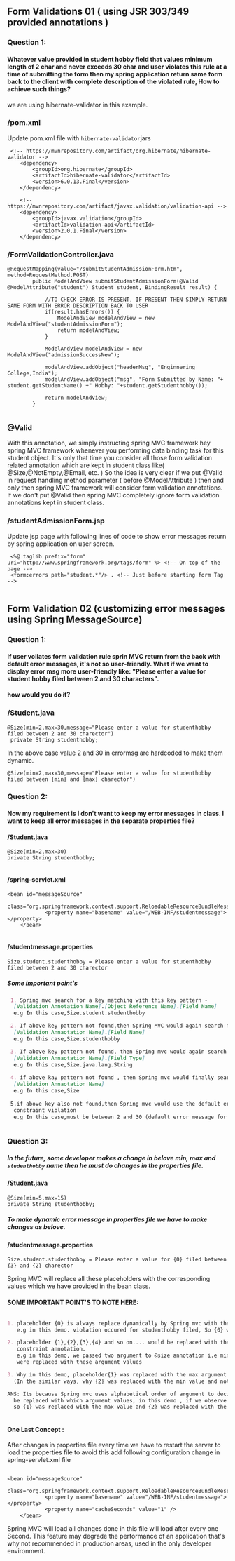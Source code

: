 ## Form Validations 01 ( using JSR 303/349 provided annotations ) 

### Question 1: 
#### Whatever value provided in student hobby field that values minimum length of 2 char and never exceeds 30 char and user violates this rule at a time of submitting the form then my spring application return same form back to the client with complete description of the violated rule, How to achieve such things?

we are using hibernate-validator in this example.

### /pom.xml

Update pom.xml file with `hibernate-validator`jars

```
 <!-- https://mvnrepository.com/artifact/org.hibernate/hibernate-validator -->
	<dependency>
	    <groupId>org.hibernate</groupId>
	    <artifactId>hibernate-validator</artifactId>
	    <version>6.0.13.Final</version>
	</dependency>
	
	<!-- https://mvnrepository.com/artifact/javax.validation/validation-api -->
	<dependency>
	    <groupId>javax.validation</groupId>
	    <artifactId>validation-api</artifactId>
	    <version>2.0.1.Final</version>
	</dependency>
```
### /FormValidationController.java

```
@RequestMapping(value="/submitStudentAdmissionForm.htm", method=RequestMethod.POST)
		public ModelAndView submitStudentAdmissionForm(@Valid @ModelAttribute("student") Student student, BindingResult result) {
			
			//TO CHECK ERROR IS PRESENT, IF PRESENT THEN SIMPLY RETURN SAME FORM WITH ERROR DESCRIPTION BACK TO USER
			if(result.hasErrors()) {
				ModelAndView modelAndView = new ModelAndView("studentAdmissionForm");
				return modelAndView;
			}
			
			ModelAndView modelAndView = new ModelAndView("admissionSuccessNew");
			
			modelAndView.addObject("headerMsg", "Enginnering College,India");
			modelAndView.addObject("msg", "Form Submitted by Name: "+ student.getStudentName() +" Hobby: "+student.getStudenthobby());
			
			return modelAndView;
		}
    
```

### @Valid
 
With this annotation, we simply instructing spring MVC framework hey spring MVC framework whenever you performing data binding task for this student object. It's only that time you consider all those form validation related annotation which are kept in student class like( @Size,@NotEmpty,@Email, etc. )
So the idea is very clear if we put @Valid in request handling method parameter ( before @ModelAttribute )  then and only then spring MVC framework will consider form validation annotations. If we don't put @Valid then spring MVC completely ignore form validation annotations kept in student class.

### /studentAdmissionForm.jsp

Update jsp page with following lines of code to show error messages return by spring application on user screen.

```
 <%@ taglib prefix="form" uri="http://www.springframework.org/tags/form" %> <!-- On top of the page -->
 <form:errors path="student.*"/> . <!-- Just before starting form Tag -->
 
```

## Form Validation 02 (customizing error messages using Spring MessageSource)

### Question 1: 
#### If user voilates form validation rule sprin MVC return from the back with default error messages, it's not so user-friendly. What if we want to display error msg more user-friendly like: "Please enter a value for student hobby filed between 2 and 30 characters".
#### how would you do it?

### /Student.java
```
@Size(min=2,max=30,message="Please enter a value for studenthobby filed between 2 and 30 charector") 
 private String studenthobby;
```
In the above case value 2 and 30 in errormsg are hardcoded to make them dynamic.
```
@Size(min=2,max=30,message="Please enter a value for studenthobby filed between {min} and {max} charector")

```

### Question 2: 
#### Now my requirement is I don't want to keep my error messages in class. I want to keep all error messages in the separate properties file?

#### /Student.java
```
@Size(min=2,max=30) 
private String studenthobby;
	
```

#### /spring-servlet.xml

```
<bean id="messageSource"
		class="org.springframework.context.support.ReloadableResourceBundleMessageSource">
			<property name="basename" value="/WEB-INF/studentmessage"></property>
	</bean>
	
```

#### /studentmessage.properties

```
Size.student.studenthobby = Please enter a value for studenthobby filed between 2 and 30 charector

```
##### Some important point's

```markdown
 1. Spring mvc search for a key matching with this key pattern -
  [Validation Annotation Name].[Object Reference Name].[Field Name]
  e.g In this case,Size.student.studenthobby

 2. If above key pattern not found,then Spring MVC would again search for a key matching with this key
  [Validation Annaotation Name].[Field Name]
  e.g In this case,Size.studenthobby

 3. If above key pattern not found, then Spring mvc would again search for a key matching with this key
  [Validation Annaotation Name].[Field Type]
  e.g In this case,Size.java.lang.String
 
 4. if above kay pattern not found , then Spring mvc would finally search for a key matching with this key
  [Validation Annaotation Name]
  e.g In this case,Size
 
 5.if above key also not found,then Spring mvc would use the default error message for that
  constraint violation 
  e.g In this case,must be between 2 and 30 (default error message for Size constraint)
 
```
### Question 3: 
#####  In the future, some developer makes a change in belove min, max and `studenthobby` name then he must do changes in the properties file.

#### /Student.java
```
@Size(min=5,max=15) 
private String studenthobby;

```
##### To make dynamic error message in properties file we have to make changes as belove.
#### /studentmessage.properties
```
Size.student.studenthobby = Please enter a value for {0} filed between {3} and {2} charector

```
Spring MVC will replace all these placeholders with the corresponding values which we have provided in the bean class.

#### SOME IMPORTANT POINT'S TO NOTE HERE:
```markdown

1. placeholder {0} is always replace dynamically by Spring mvc with the name of field for which violation occurs.
   e.g in this demo. violation occured for studenthobby filed, So {0} was replaced with "studenthobby"

2. placeholder {1},{2},{3},{4} and so on.... would be replaced with the arguments values passed to the
   constraint annotation.
   e.g in this demo, we passed two argument to @size annotation i.e min=3 and max=30, So placeholder{1} and {2}
   were replaced with these argument values

3. Why in this demo, placeholder{1} was replaced with the max argument value i.e 30 and not with the min argument i.e 2 
  (In the similar ways, why {2} was replaced with the min value and not with max value) ?

ANS: Its because Spring mvc uses alphabetical order of argument to decide upon which placeholder to 
  be replaced with which argument values, in this demo , if we observe alphabetically - max comes before min argument 
  so {1} was replaced with the max value and {2} was replaced with the min value.
  
```
#### One Last Concept :
After changes in properties file every time we have to restart the server to load the properties file to avoid this add following configuration change in spring-servlet.xml file

```

<bean id="messageSource"
		class="org.springframework.context.support.ReloadableResourceBundleMessageSource">
			<property name="basename" value="/WEB-INF/studentmessage"></property>
			<property name="cacheSeconds" value="1" />
	</bean>
```
Spring MVC will load all changes done in this file will load after every one Second.
This feature may degrade the performance of an application that's why not recommended in production areas, used in the only developer environment.
